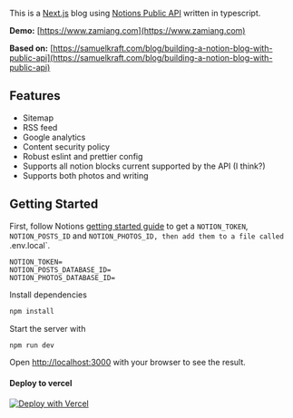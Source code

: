 This is a [Next.js](https://nextjs.org/) blog using [Notions Public API](https://developers.notion.com) written in typescript.

**Demo:** [https://www.zamiang.com](https://www.zamiang.com)

**Based on:** [https://samuelkraft.com/blog/building-a-notion-blog-with-public-api](https://samuelkraft.com/blog/building-a-notion-blog-with-public-api)

## Features

- Sitemap
- RSS feed
- Google analytics
- Content security policy
- Robust eslint and prettier config
- Supports all notion blocks current supported by the API (I think?)
- Supports both photos and writing

## Getting Started

First, follow Notions [getting started guide](https://developers.notion.com/docs/getting-started) to get a `NOTION_TOKEN`, `NOTION_POSTS_ID` and `NOTION_PHOTOS_ID, then add them to a file called `.env.local`.

```
NOTION_TOKEN=
NOTION_POSTS_DATABASE_ID=
NOTION_PHOTOS_DATABASE_ID=
```

Install dependencies

```bash
npm install
```

Start the server with

```bash
npm run dev
```

Open [http://localhost:3000](http://localhost:3000) with your browser to see the result.

#### Deploy to vercel

[![Deploy with Vercel](https://vercel.com/button)](https://vercel.com/new/git/external?repository-url=https%3A%2F%2Fgithub.com%2Fsamuelkraft%2Fnotion-blog-nextjs&env=NOTION_TOKEN,NOTION_DATABASE_ID&envDescription=Please%20add%20NOTION_TOKEN%20and%20NOTION_DATABASE_ID%20that%20is%20required%20to%20connect%20the%20blog%20to%20your%20notion%20account.&envLink=https%3A%2F%2Fdevelopers.notion.com%2Fdocs%2Fgetting-started&project-name=notion-blog-nextjs&repo-name=notion-blog-nextjs&demo-title=Notion%20Blog%20Next%20JS&demo-description=%20This%20is%20a%20Next.js%20blog%20using%20Notions%20Public%20API.&demo-url=notion-blog-nextjs-coral.vercel.app)
